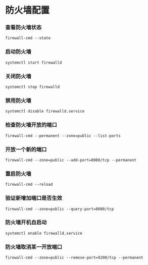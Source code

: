 # 防火墙配置

### 查看防火墙状态

`firewall-cmd --state`

### 启动防火墙

`systemctl start firewalld`

### 关闭防火墙

`systemctl stop firewalld`

### 禁用防火墙

`systemctl disable firewalld.service`

### 检查防火墙开放的端口

`firewall-cmd --permanent --zone=public --list-ports`

### 开放一个新的端口

`firewall-cmd --zone=public --add-port=8080/tcp --permanent`

### 重启防火墙

`firewall-cmd --reload`

### 验证新增加端口是否生效

`firewall-cmd --zone=public --query-port=8080/tcp`

### 防火墙开机自启动

`systemctl enable firewalld.service`

### 防火墙取消某一开放端口

`firewall-cmd --zone=public --remove-port=9200/tcp --permanent`
